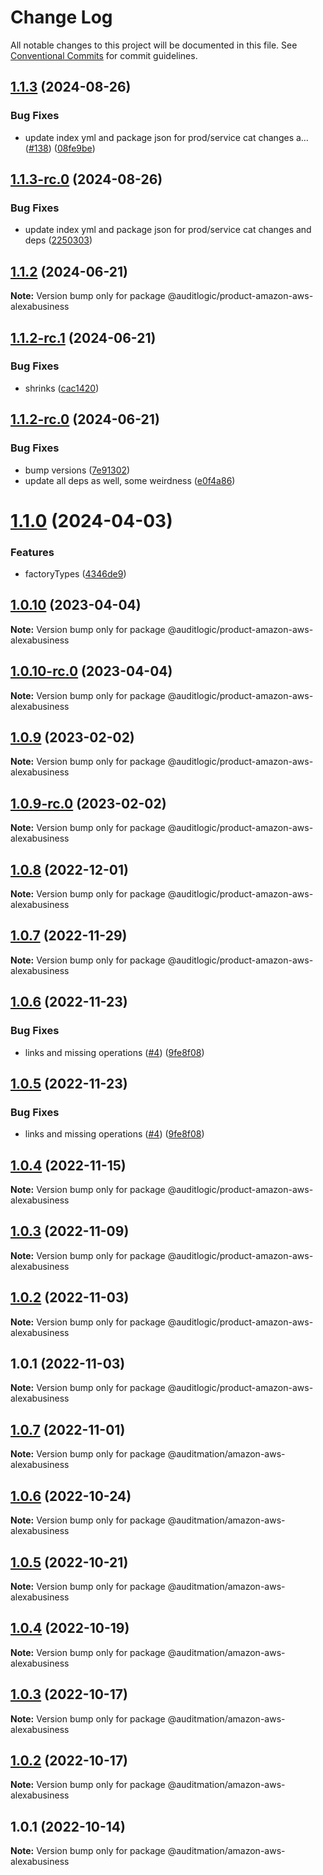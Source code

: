 # Change Log

All notable changes to this project will be documented in this file.
See [Conventional Commits](https://conventionalcommits.org) for commit guidelines.

## [1.1.3](https://github.com/auditlogic/product/compare/@auditlogic/product-amazon-aws-alexabusiness@1.1.2...@auditlogic/product-amazon-aws-alexabusiness@1.1.3) (2024-08-26)


### Bug Fixes

* update index yml and package json for prod/service cat changes a… ([#138](https://github.com/auditlogic/product/issues/138)) ([08fe9be](https://github.com/auditlogic/product/commit/08fe9beb1c8457462a19bc69caa02e6212d97e1a))





## [1.1.3-rc.0](https://github.com/auditlogic/product/compare/@auditlogic/product-amazon-aws-alexabusiness@1.1.2...@auditlogic/product-amazon-aws-alexabusiness@1.1.3-rc.0) (2024-08-26)


### Bug Fixes

* update index yml and package json for prod/service cat changes and deps ([2250303](https://github.com/auditlogic/product/commit/225030363a363608240135b7ebed386b28f01e4b))





## [1.1.2](https://github.com/auditlogic/product/compare/@auditlogic/product-amazon-aws-alexabusiness@1.1.2-rc.1...@auditlogic/product-amazon-aws-alexabusiness@1.1.2) (2024-06-21)

**Note:** Version bump only for package @auditlogic/product-amazon-aws-alexabusiness





## [1.1.2-rc.1](https://github.com/auditlogic/product/compare/@auditlogic/product-amazon-aws-alexabusiness@1.1.2-rc.0...@auditlogic/product-amazon-aws-alexabusiness@1.1.2-rc.1) (2024-06-21)


### Bug Fixes

* shrinks ([cac1420](https://github.com/auditlogic/product/commit/cac14200fefcd8183ab69fe89a47bd3f70f563e9))





## [1.1.2-rc.0](https://github.com/auditlogic/product/compare/@auditlogic/product-amazon-aws-alexabusiness@1.1.0...@auditlogic/product-amazon-aws-alexabusiness@1.1.2-rc.0) (2024-06-21)


### Bug Fixes

* bump versions ([7e91302](https://github.com/auditlogic/product/commit/7e913023b8b312150ed7762c32fbbe616be71de5))
* update all deps as well, some weirdness ([e0f4a86](https://github.com/auditlogic/product/commit/e0f4a864714e2d3de6bbf3da014d5312fe53be2f))





# [1.1.0](https://github.com/auditlogic/product/compare/@auditlogic/product-amazon-aws-alexabusiness@1.0.10...@auditlogic/product-amazon-aws-alexabusiness@1.1.0) (2024-04-03)


### Features

* factoryTypes ([4346de9](https://github.com/auditlogic/product/commit/4346de92693aee892fccf725338ffc7b80ab182b))





## [1.0.10](https://github.com/auditlogic/product/compare/@auditlogic/product-amazon-aws-alexabusiness@1.0.9...@auditlogic/product-amazon-aws-alexabusiness@1.0.10) (2023-04-04)

**Note:** Version bump only for package @auditlogic/product-amazon-aws-alexabusiness





## [1.0.10-rc.0](https://github.com/auditlogic/product/compare/@auditlogic/product-amazon-aws-alexabusiness@1.0.9...@auditlogic/product-amazon-aws-alexabusiness@1.0.10-rc.0) (2023-04-04)

**Note:** Version bump only for package @auditlogic/product-amazon-aws-alexabusiness





## [1.0.9](https://github.com/auditlogic/product/compare/@auditlogic/product-amazon-aws-alexabusiness@1.0.8...@auditlogic/product-amazon-aws-alexabusiness@1.0.9) (2023-02-02)

**Note:** Version bump only for package @auditlogic/product-amazon-aws-alexabusiness





## [1.0.9-rc.0](https://github.com/auditlogic/product/compare/@auditlogic/product-amazon-aws-alexabusiness@1.0.8...@auditlogic/product-amazon-aws-alexabusiness@1.0.9-rc.0) (2023-02-02)

**Note:** Version bump only for package @auditlogic/product-amazon-aws-alexabusiness





## [1.0.8](https://github.com/auditlogic/product/compare/@auditlogic/product-amazon-aws-alexabusiness@1.0.7...@auditlogic/product-amazon-aws-alexabusiness@1.0.8) (2022-12-01)

**Note:** Version bump only for package @auditlogic/product-amazon-aws-alexabusiness





## [1.0.7](https://github.com/auditlogic/product/compare/@auditlogic/product-amazon-aws-alexabusiness@1.0.6...@auditlogic/product-amazon-aws-alexabusiness@1.0.7) (2022-11-29)

**Note:** Version bump only for package @auditlogic/product-amazon-aws-alexabusiness





## [1.0.6](https://github.com/auditlogic/product/compare/@auditlogic/product-amazon-aws-alexabusiness@1.0.4...@auditlogic/product-amazon-aws-alexabusiness@1.0.6) (2022-11-23)


### Bug Fixes

* links and missing operations ([#4](https://github.com/auditlogic/product/issues/4)) ([9fe8f08](https://github.com/auditlogic/product/commit/9fe8f08fe7c57fdb79f991ac35bd6ac2e7dcad38))





## [1.0.5](https://github.com/auditlogic/product/compare/@auditlogic/product-amazon-aws-alexabusiness@1.0.4...@auditlogic/product-amazon-aws-alexabusiness@1.0.5) (2022-11-23)


### Bug Fixes

* links and missing operations ([#4](https://github.com/auditlogic/product/issues/4)) ([9fe8f08](https://github.com/auditlogic/product/commit/9fe8f08fe7c57fdb79f991ac35bd6ac2e7dcad38))





## [1.0.4](https://github.com/auditlogic/product/compare/@auditlogic/product-amazon-aws-alexabusiness@1.0.3...@auditlogic/product-amazon-aws-alexabusiness@1.0.4) (2022-11-15)

**Note:** Version bump only for package @auditlogic/product-amazon-aws-alexabusiness





## [1.0.3](https://github.com/auditlogic/product/compare/@auditlogic/product-amazon-aws-alexabusiness@1.0.2...@auditlogic/product-amazon-aws-alexabusiness@1.0.3) (2022-11-09)

**Note:** Version bump only for package @auditlogic/product-amazon-aws-alexabusiness





## [1.0.2](https://github.com/auditlogic/product/compare/@auditlogic/product-amazon-aws-alexabusiness@1.0.1...@auditlogic/product-amazon-aws-alexabusiness@1.0.2) (2022-11-03)

**Note:** Version bump only for package @auditlogic/product-amazon-aws-alexabusiness





## 1.0.1 (2022-11-03)

**Note:** Version bump only for package @auditlogic/product-amazon-aws-alexabusiness





## [1.0.7](https://github.com/auditmation/store-content/compare/@auditmation/amazon-aws-alexabusiness@1.0.6...@auditmation/amazon-aws-alexabusiness@1.0.7) (2022-11-01)

**Note:** Version bump only for package @auditmation/amazon-aws-alexabusiness





## [1.0.6](https://github.com/auditmation/store-content/compare/@auditmation/amazon-aws-alexabusiness@1.0.5...@auditmation/amazon-aws-alexabusiness@1.0.6) (2022-10-24)

**Note:** Version bump only for package @auditmation/amazon-aws-alexabusiness





## [1.0.5](https://github.com/auditmation/store-content/compare/@auditmation/amazon-aws-alexabusiness@1.0.4...@auditmation/amazon-aws-alexabusiness@1.0.5) (2022-10-21)

**Note:** Version bump only for package @auditmation/amazon-aws-alexabusiness





## [1.0.4](https://github.com/auditmation/store-content/compare/@auditmation/amazon-aws-alexabusiness@1.0.3...@auditmation/amazon-aws-alexabusiness@1.0.4) (2022-10-19)

**Note:** Version bump only for package @auditmation/amazon-aws-alexabusiness





## [1.0.3](https://github.com/auditmation/store-content/compare/@auditmation/amazon-aws-alexabusiness@1.0.2...@auditmation/amazon-aws-alexabusiness@1.0.3) (2022-10-17)

**Note:** Version bump only for package @auditmation/amazon-aws-alexabusiness





## [1.0.2](https://github.com/auditmation/store-content/compare/@auditmation/amazon-aws-alexabusiness@1.0.1...@auditmation/amazon-aws-alexabusiness@1.0.2) (2022-10-17)

**Note:** Version bump only for package @auditmation/amazon-aws-alexabusiness





## 1.0.1 (2022-10-14)

**Note:** Version bump only for package @auditmation/amazon-aws-alexabusiness
